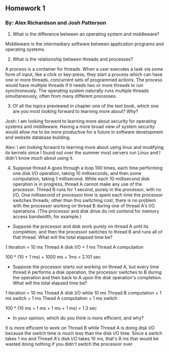 ## Homework 1
### By: Alex Richardson and Josh Patterson

1. What is the difference between an operating system and middleware?

Middleware is the intermediary software between application programs and operating systems.

2. What is the relationship between threads and processes?

A process is a container for threads. When a user executes a task via some form of input, like a click or key-press, they start a process which can have one or more threads, concurrent sets of programmed actions. The process would have multiple threads if it needs two or more threads to run synchronously. The operating system naturally runs multiple threads simultaneously, often from many different processes.

3. Of all the topics previewed in chapter one of the text book, which one are you most looking forward to learning more about? Why?

Josh: I am looking forward to learning more about security for operating systems and middleware. Having a more broad view of system security would allow me to be more productive for a future in software development and website database building.

Alex: I am looking forward to learning more about using linux and modifying its kernels since I found out over the summer most servers run Linux and I didn't know much about using it. 

4. Suppose thread A goes through a loop 100 times, each time performing one disk I/O operation, taking 10 milliseconds, and then some computation, taking 1 millisecond. While each 10-millisecond disk operation is in progress, thread A cannot make any use of the processor. Thread B runs for 1 second, purely in the processor, with no I/O. One millisecond of processor time is spent each time the processor switches threads; other than this switching cost, there is no problem with the processor working on thread B during one of thread A's I/O operations. (The processor and disk drive do not contend for memory access bandwidth, for example.)

- Suppose the processor and disk work purely on thread A until its completion, and then the processor switches to thread B and runs all of that thread. What will the total elapsed time be?

1 iteration = 10 ms Thread A disk I/O + 1 ms Thread A computation

100 * (10 + 1 ms) + 1000 ms + 1ms = 2.101 sec

- Suppose the processor starts out working on thread A, but every time thread A performs a disk operation, the processor switches to B during the operation and then back to A upon the disk operation's completion. What will the total elapsed time be?

1 iteration = 10 ms Thread A disk I/O while 10 ms Thread B computation + 1 ms switch + 1 ms Thead A computation  + 1 ms switch

100 * (10 ms + 1 ms + 1 ms + 1 ms) = 1.3 sec

- In your opinion, which do you think is more efficient, and why?

It is more efficient to work on Thread B while Thread A is doing disk I/O because the switch time is much less than the disk I/O time. Since a switch takes 1 ms and Thread A's disk I/O takes 10 ms, that's 8 ms that would be wasted doing nothing if you didn't switch the processor over.
